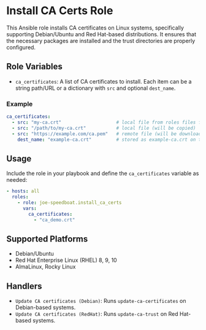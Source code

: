 # Install CA Certs Role

This Ansible role installs CA certificates on Linux systems, specifically supporting Debian/Ubuntu and Red Hat-based distributions. It ensures that the necessary packages are installed and the trust directories are properly configured.

## Role Variables

- `ca_certificates`: A list of CA certificates to install. Each item can be a string path/URL or a dictionary with `src` and optional `dest_name`.

### Example

```yaml
ca_certificates:
  - src: "my-ca.crt"                    # local file from roles files folder (will be copied)
  - src: "/path/to/my-ca.crt"           # local file (will be copied)
  - src: "https://example.com/ca.pem"   # remote file (will be downloaded)
    dest_name: "example-ca.crt"         # stored as example-ca.crt on target
```

## Usage

Include the role in your playbook and define the `ca_certificates` variable as needed:

```yaml
- hosts: all
  roles:
    - role: joe-speedboat.install_ca_certs
      vars:
        ca_certificates:
          - "ca_demo.crt"
```

## Supported Platforms

- Debian/Ubuntu
- Red Hat Enterprise Linux (RHEL) 8, 9, 10
- AlmaLinux, Rocky Linux

## Handlers

- `Update CA certificates (Debian)`: Runs `update-ca-certificates` on Debian-based systems.
- `Update CA certificates (RedHat)`: Runs `update-ca-trust` on Red Hat-based systems.
